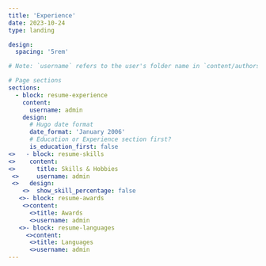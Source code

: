 ```yaml
---
title: 'Experience'
date: 2023-10-24
type: landing

design:
  spacing: '5rem'

# Note: `username` refers to the user's folder name in `content/authors/`

# Page sections
sections:
  - block: resume-experience
    content:
      username: admin
    design:
      # Hugo date format
      date_format: 'January 2006'
      # Education or Experience section first?
      is_education_first: false
<>   - block: resume-skills
<>    content:
<>      title: Skills & Hobbies
 <>     username: admin
 <>   design:
    <>  show_skill_percentage: false
   <>- block: resume-awards
    <>content:
      <>title: Awards
      <>username: admin
   <>- block: resume-languages
     <>content:
      <>title: Languages
      <>username: admin
---
```

